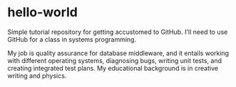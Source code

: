 # hello-world
Simple tutorial repository for getting accustomed to GitHub. I'll need to use GitHub for a class in systems programming.

My job is quality assurance for database middleware, and it entails working with different operating systems, diagnosing bugs, writing unit tests, and creating integrated test plans. My educational background is in creative writing and physics.
